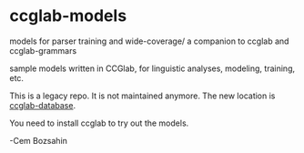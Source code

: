 # ccglab-models
models for parser training and wide-coverage/ a companion to ccglab and ccglab-grammars

sample models written in CCGlab, for linguistic analyses, modeling, training, etc.

This is a legacy repo. It is not maintained anymore. The new location is 
<a href="https://github.com/bozsahin/ccglab-database">ccglab-database</a>.

You need to install ccglab to try out the models.

-Cem Bozsahin
